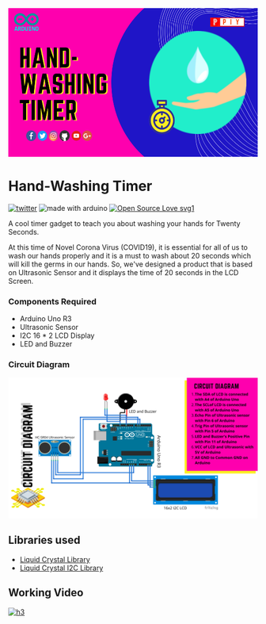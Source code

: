 <img src="image/main.png" height=300>

# Hand-Washing Timer
[![twitter](https://badgen.net/twitter/follow/piysocial)](https://twitter/piysocial) <img src="https://img.shields.io/badge/made%20with-Arduino-blue.svg" alt="made with arduino">
[![Open Source Love svg1](https://badges.frapsoft.com/os/v1/open-source.svg?v=103)]()

A cool timer gadget to teach you about washing your hands for Twenty Seconds.

At this time of Novel Corona Virus (COVID19), it is essential for all of us to wash our hands properly and it is a must to wash about 20 seconds which will kill the germs in our hands.
So, we've designed a product that is based on Ultrasonic Sensor and it displays the time of 20 seconds in the LCD Screen.

### Components Required
- Arduino Uno R3
- Ultrasonic Sensor
- I2C 16 * 2 LCD Display
- LED and Buzzer

### Circuit Diagram 

<img src="image/Circuit.png" width=800>

## Libraries used
- <a href="https://github.com/arduino-libraries/LiquidCrystal#exactline">Liquid Crystal Library</a> 
- <a href="https://github.com/johnrickman/LiquidCrystal_I2C#exactline">Liquid Crystal I2C Library</a> 

## Working Video

[![h3](https://badgen.net/badge/View/Hand-WashingTimer/red)](https://github.com/saswatsamal/CoronaGo/raw/master/CoronaGo/CoronaGo.apk)
